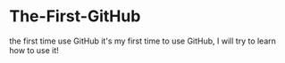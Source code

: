 # The-First-GitHub
the first time use GitHub
it's my first time to use GitHub, I will try to learn how to use it!
